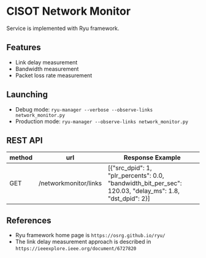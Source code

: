 # CISOT Network Monitor
Service is implemented with Ryu framework.

## Features
- Link delay measurement
- Bandwidth measurement
- Packet loss rate measurement

## Launching
- Debug mode: `ryu-manager --verbose --observe-links network_monitor.py `
- Production mode: `ryu-manager --observe-links network_monitor.py `

## REST API
| method |          url          | Response Example                                   |
|--------|:---------------------:|----------------------------------------------------|
| GET    | /networkmonitor/links | [{"src_dpid": 1, "plr_percents": 0.0, "bandwidth_bit_per_sec": 120.03, "delay_ms": 1.8, "dst_dpid": 2}] |

## References
- Ryu framework home page is `https://osrg.github.io/ryu/`
- The link delay measurement approach is described in `https://ieeexplore.ieee.org/document/6727820`